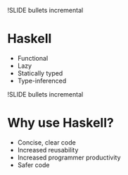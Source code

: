 !SLIDE bullets incremental
# Haskell
* Functional
* Lazy
* Statically typed
* Type-inferenced

!SLIDE bullets incremental
# Why use Haskell?
* Concise, clear code
* Increased reusability
* Increased programmer productivity
* Safer code